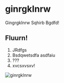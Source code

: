 ginrgklnrw
==========

Gingrgklnrw Sqhirb Bgdfd!


## Fluurn!

1. JRdfgs
2. Bsdqwetsdfa asdfaiu
3. ???
4. xvcsxvsxv!

![ginrgklnrw](http://i1.ytimg.com/vi/jneEFKhNRw0/hqdefault.jpg)

